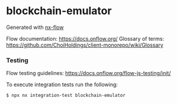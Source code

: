 # blockchain-emulator

Generated with [nx-flow](https://github.com/samatechtw/nx-flow)

Flow documentation: https://docs.onflow.org/
Glossary of terms: https://github.com/ChoiHoldings/client-monorepo/wiki/Glossary

### Testing

Flow testing guidelines: https://docs.onflow.org/flow-js-testing/init/

To execute integration tests run the following:

```sh
$ npx nx integration-test blockchain-emulator
```
